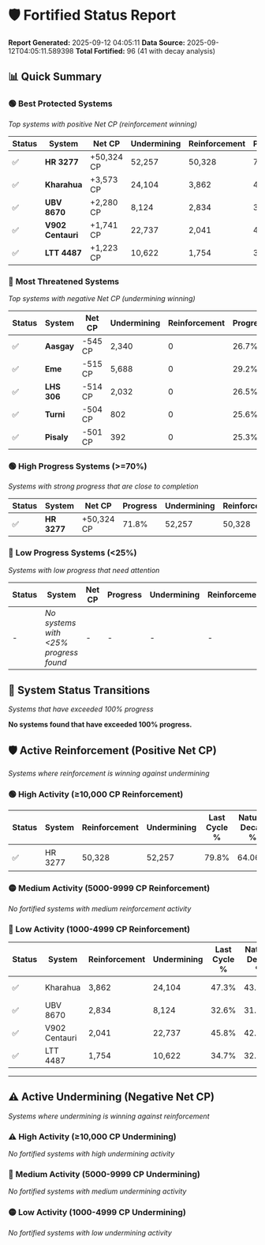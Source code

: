 # 🛡️ Fortified Status Report

**Report Generated:** 2025-09-12 04:05:11
**Data Source:** 2025-09-12T04:05:11.589398
**Total Fortified:** 96 (41 with decay analysis)

## 📊 Quick Summary

### 🟢 **Best Protected Systems**
*Top systems with positive Net CP (reinforcement winning)*

| Status | System | Net CP | Undermining | Reinforcement | Progress |
|--------|--------|--------|-------------|---------------|----------|
| ✅ | **HR 3277** | +50,324 CP | 52,257 | 50,328 | 71.8% |
| ✅ | **Kharahua** | +3,573 CP | 24,104 | 3,862 | 43.6% |
| ✅ | **UBV 8670** | +2,280 CP | 8,124 | 2,834 | 31.4% |
| ✅ | **V902 Centauri** | +1,741 CP | 22,737 | 2,041 | 42.3% |
| ✅ | **LTT 4487** | +1,223 CP | 10,622 | 1,754 | 33.1% |

### 🔴 **Most Threatened Systems**
*Top systems with negative Net CP (undermining winning)*

| Status | System | Net CP | Undermining | Reinforcement | Progress |
|--------|--------|--------|-------------|---------------|----------|
| ✅ | **Aasgay** | -545 CP | 2,340 | 0 | 26.7% |
| ✅ | **Eme** | -515 CP | 5,688 | 0 | 29.2% |
| ✅ | **LHS 306** | -514 CP | 2,032 | 0 | 26.5% |
| ✅ | **Turni** | -504 CP | 802 | 0 | 25.6% |
| ✅ | **Pisaly** | -501 CP | 392 | 0 | 25.3% |

### 🟢 **High Progress Systems (>=70%)**
*Systems with strong progress that are close to completion*

| Status | System | Net CP | Progress | Undermining | Reinforcement |
|--------|--------|--------|----------|-------------|---------------|
| ✅ | **HR 3277** | +50,324 CP | 71.8% | 52,257 | 50,328 |

### 🔴 **Low Progress Systems (<25%)**
*Systems with low progress that need attention*

| Status | System | Net CP | Progress | Undermining | Reinforcement |
|--------|--------|--------|----------|-------------|---------------|
| - | *No systems with <25% progress found* | - | - | - | - |
## 🔄 System Status Transitions
*Systems that have exceeded 100% progress*

**No systems found that have exceeded 100% progress.**

## 🛡️ Active Reinforcement (Positive Net CP)
*Systems where reinforcement is winning against undermining*

### 🟢 High Activity (≥10,000 CP Reinforcement)

| Status | System | Reinforcement | Undermining | Last Cycle % | Natural Decay % | Current Progress % | Current CP | Net CP | Activity |
|--------|--------|---------------|-------------|--------------|-----------------|-------------------|------------|--------|----------|
| ✅ | HR 3277 | 50,328 | 52,257 | 79.8% | 64.06% | 71.8% | 466,700 | +50,324 | 🟢 High Reinforcement |

### 🟡 Medium Activity (5000-9999 CP Reinforcement)

*No fortified systems with medium reinforcement activity*

### 🔴 Low Activity (1000-4999 CP Reinforcement)

| Status | System | Reinforcement | Undermining | Last Cycle % | Natural Decay % | Current Progress % | Current CP | Net CP | Activity |
|--------|--------|---------------|-------------|--------------|-----------------|-------------------|------------|--------|----------|
| ✅ | Kharahua | 3,862 | 24,104 | 47.3% | 43.05% | 43.6% | 283,400 | +3,573 | 🔵 Low Reinforcement |
| ✅ | UBV 8670 | 2,834 | 8,124 | 32.6% | 31.05% | 31.4% | 204,100 | +2,280 | 🔵 Low Reinforcement |
| ✅ | V902 Centauri | 2,041 | 22,737 | 45.8% | 42.03% | 42.3% | 274,950 | +1,741 | 🔵 Low Reinforcement |
| ✅ | LTT 4487 | 1,754 | 10,622 | 34.7% | 32.91% | 33.1% | 215,150 | +1,223 | 🔵 Low Reinforcement |


---

## ⚠️ Active Undermining (Negative Net CP)
*Systems where undermining is winning against reinforcement*

### ⚠️ High Activity (≥10,000 CP Undermining)

*No fortified systems with high undermining activity*

### 🔶 Medium Activity (5000-9999 CP Undermining)

*No fortified systems with medium undermining activity*

### 🟡 Low Activity (1000-4999 CP Undermining)

*No fortified systems with low undermining activity*
